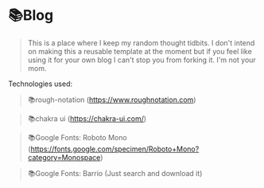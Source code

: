 # 📚Blog

> This is a place where I keep my random thought tidbits.
I don't intend on making this a reusable template at the moment but if you feel like using it for your own blog I can't stop you from forking it. I'm not your mom.

Technologies used:
> 📚rough-notation (https://www.roughnotation.com)

> 📚chakra ui (https://chakra-ui.com/)

> 📚Google Fonts: Roboto Mono (https://fonts.google.com/specimen/Roboto+Mono?category=Monospace)

> 📚Google Fonts: Barrio (Just search and download it)
